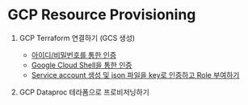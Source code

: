 # GCP Resource Provisioning

1. GCP Terraform 연결하기 (GCS 생성)   
   -  [아이디/비밀번호를 통한 인증](./first-setup/auth1.md)
   -  [Google Cloud Shell을 통한 인증](./first-setup/auth2.md)
   -  [Service account 생성 및 json 파일을 key로 인증하고 Role 부여하기](./first-setup/auth3.md)

2. GCP Dataproc 테라폼으로 프로비저닝하기


